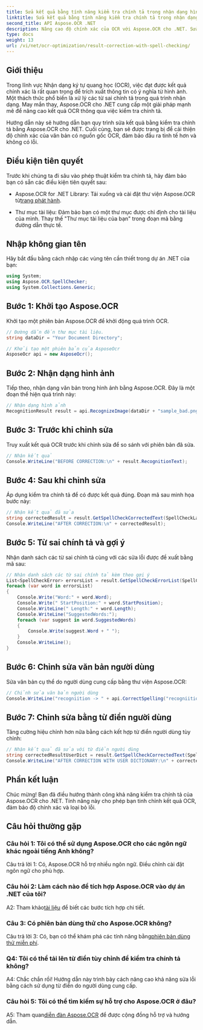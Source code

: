 ```yaml
---
title: Sửa kết quả bằng tính năng kiểm tra chính tả trong nhận dạng hình ảnh OCR
linktitle: Sửa kết quả bằng tính năng kiểm tra chính tả trong nhận dạng hình ảnh OCR
second_title: API Aspose.OCR .NET
description: Nâng cao độ chính xác của OCR với Aspose.OCR cho .NET. Sửa lỗi chính tả, tùy chỉnh từ điển và nhận dạng văn bản không có lỗi một cách dễ dàng.
type: docs
weight: 13
url: /vi/net/ocr-optimization/result-correction-with-spell-checking/
---
```

## Giới thiệu

Trong lĩnh vực Nhận dạng ký tự quang học (OCR), việc đạt được kết quả chính xác là rất quan trọng để trích xuất thông tin có ý nghĩa từ hình ảnh. Một thách thức phổ biến là xử lý các từ sai chính tả trong quá trình nhận dạng. May mắn thay, Aspose.OCR cho .NET cung cấp một giải pháp mạnh mẽ để nâng cao kết quả OCR thông qua việc kiểm tra chính tả.

Hướng dẫn này sẽ hướng dẫn bạn quy trình sửa kết quả bằng kiểm tra chính tả bằng Aspose.OCR cho .NET. Cuối cùng, bạn sẽ được trang bị để cải thiện độ chính xác của văn bản có nguồn gốc OCR, đảm bảo đầu ra tinh tế hơn và không có lỗi.

## Điều kiện tiên quyết

Trước khi chúng ta đi sâu vào phép thuật kiểm tra chính tả, hãy đảm bảo bạn có sẵn các điều kiện tiên quyết sau:

-  Aspose.OCR for .NET Library: Tải xuống và cài đặt thư viện Aspose.OCR từ[trang phát hành](https://releases.aspose.com/ocr/net/).

- Thư mục tài liệu: Đảm bảo bạn có một thư mục được chỉ định cho tài liệu của mình. Thay thế "Thư mục tài liệu của bạn" trong đoạn mã bằng đường dẫn thực tế.

## Nhập không gian tên

Hãy bắt đầu bằng cách nhập các vùng tên cần thiết trong dự án .NET của bạn:

```csharp
using System;
using Aspose.OCR.SpellChecker;
using System.Collections.Generic;
```

## Bước 1: Khởi tạo Aspose.OCR

Khởi tạo một phiên bản Aspose.OCR để khởi động quá trình OCR.

```csharp
// Đường dẫn đến thư mục tài liệu.
string dataDir = "Your Document Directory";

// Khởi tạo một phiên bản của AsposeOcr
AsposeOcr api = new AsposeOcr();
```

## Bước 2: Nhận dạng hình ảnh

Tiếp theo, nhận dạng văn bản trong hình ảnh bằng Aspose.OCR. Đây là một đoạn thể hiện quá trình này:

```csharp
// Nhận dạng hình ảnh
RecognitionResult result = api.RecognizeImage(dataDir + "sample_bad.png", new RecognitionSettings(Language.Eng));
```

## Bước 3: Trước khi chỉnh sửa

Truy xuất kết quả OCR trước khi chỉnh sửa để so sánh với phiên bản đã sửa.

```csharp
// Nhận kết quả
Console.WriteLine("BEFORE CORRECTION:\n" + result.RecognitionText);
```

## Bước 4: Sau khi chỉnh sửa

Áp dụng kiểm tra chính tả để có được kết quả đúng. Đoạn mã sau minh họa bước này:

```csharp
// Nhận kết quả đã sửa
string correctedResult = result.GetSpellCheckCorrectedText(SpellCheckLanguage.Eng);
Console.WriteLine("AFTER CORRECTION:\n" + correctedResult);
```

## Bước 5: Từ sai chính tả và gợi ý

Nhận danh sách các từ sai chính tả cùng với các sửa lỗi được đề xuất bằng mã sau:

```csharp
// Nhận danh sách các từ sai chính tả kèm theo gợi ý
List<SpellCheckError> errorsList = result.GetSpellCheckErrorList(SpellCheckLanguage.Eng);
foreach (var word in errorsList)
{
	Console.Write("Word:" + word.Word);
	Console.Write(" StartPosition:" + word.StartPosition);
	Console.WriteLine(" Length:" + word.Length);
	Console.WriteLine("SuggestedWords:");
	foreach (var suggest in word.SuggestedWords)
	{
		Console.Write(suggest.Word + " ");
	}
	Console.WriteLine();
}
```

## Bước 6: Chỉnh sửa văn bản người dùng

Sửa văn bản cụ thể do người dùng cung cấp bằng thư viện Aspose.OCR:

```csharp
// Chỉnh sửa văn bản người dùng
Console.WriteLine("recogniition -> " + api.CorrectSpelling("recogniition"));
```

## Bước 7: Chỉnh sửa bằng từ điển người dùng

Tăng cường hiệu chỉnh hơn nữa bằng cách kết hợp từ điển người dùng tùy chỉnh:

```csharp
// Nhận kết quả đã sửa với từ điển người dùng
string correctedResultUserDict = result.GetSpellCheckCorrectedText(SpellCheckLanguage.Eng, dataDir+"dictionary.txt");
Console.WriteLine("AFTER CORRECTION WITH USER DICTIONARY:\n" + correctedResultUserDict);
```

## Phần kết luận

Chúc mừng! Bạn đã điều hướng thành công khả năng kiểm tra chính tả của Aspose.OCR cho .NET. Tính năng này cho phép bạn tinh chỉnh kết quả OCR, đảm bảo độ chính xác và loại bỏ lỗi.

## Câu hỏi thường gặp

### Câu hỏi 1: Tôi có thể sử dụng Aspose.OCR cho các ngôn ngữ khác ngoài tiếng Anh không?

Câu trả lời 1: Có, Aspose.OCR hỗ trợ nhiều ngôn ngữ. Điều chỉnh cài đặt ngôn ngữ cho phù hợp.

### Câu hỏi 2: Làm cách nào để tích hợp Aspose.OCR vào dự án .NET của tôi?

 A2: Tham khảo[tài liệu](https://reference.aspose.com/ocr/net/) để biết các bước tích hợp chi tiết.

### Câu 3: Có phiên bản dùng thử cho Aspose.OCR không?

 Câu trả lời 3: Có, bạn có thể khám phá các tính năng bằng[phiên bản dùng thử miễn phí](https://releases.aspose.com/).

### Q4: Tôi có thể tải lên từ điển tùy chỉnh để kiểm tra chính tả không?

A4: Chắc chắn rồi! Hướng dẫn này trình bày cách nâng cao khả năng sửa lỗi bằng cách sử dụng từ điển do người dùng cung cấp.

### Câu hỏi 5: Tôi có thể tìm kiếm sự hỗ trợ cho Aspose.OCR ở đâu?

 A5: Tham quan[diễn đàn Aspose.OCR](https://forum.aspose.com/c/ocr/16) để được cộng đồng hỗ trợ và hướng dẫn.